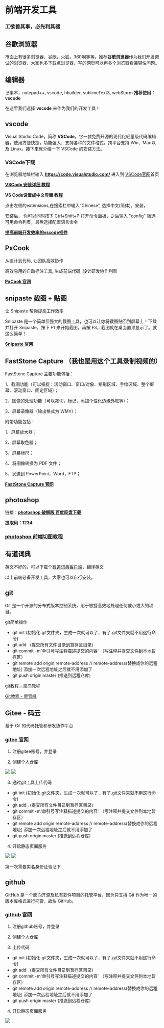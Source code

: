 # 前端开发工具

### 工欲善其事，必先利其器

## 谷歌浏览器

市面上有很多浏览器，谷歌，火狐，360啊等等，推荐**谷歌浏览器**作为我们开发调试的浏览器，大家也多下载点浏览器，写的网页可以再多个浏览器看兼容性问题。

## 编辑器

记事本，notepad++,  vscode, hbuilder, sublimeText3, webStorm **推荐使用：vscode**

在这里我们选择 **vscode** 来作为我们的开发工具！

## vscode

Visual Studio Code，简称 **VSCode**。它一款免费开源的现代化轻量级代码编辑器，使用方便快捷，功能强大，支持各种的文件格式，跨平台支持 Win、Mac以及 Linux。接下来就介绍一下 VSCode 的安装方法。

### VSCode下载
在浏览器地址栏输入 **<a href="https://code.visualstudio.com/" target="_blank">https://code.visualstudio.com/</a>**  进入到 <a href="https://code.visualstudio.com/" target="_blank" >VSCode官网</a>首页

**<a href="https://www.jianshu.com/p/51dfbe2c9583" target="_blank" >VSCode 安装详细 教程</a>** 


**VS Code设置成中文界面 教程**

点击左侧的extensions,在搜索栏中输入“Chinese”, 选择中文(简体)，安装，

安装后， 你可以同时按下 Ctrl+Shift+P 打开命令面板，之后输入 "config" 筛选可用命令列表，最后选择配置语言命令

**<a href="https://juejin.cn/post/6924865560740118536" target="_blank" >提高前端开发效率的vscode插件</a>** 

## PxCook

从设计到代码, 让团队高效协作

高效易用的自动标注工具, 生成前端代码, 设计研发协作利器

**<a href="https://www.fancynode.com.cn/pxcook" target="_blank" >PxCook 官网</a>** 

## snipaste  截图 + 贴图

让 Snipaste 帮你提高工作效率

Snipaste 是一个简单但强大的截图工具，也可以让你将截图贴回到屏幕上！下载并打开 Snipaste，按下 F1 来开始截图，再按 F3，截图就在桌面置顶显示了。就这么简单！

**<a href="https://zh.snipaste.com/" target="_blank" >Snipaste 官网</a>** 

## FastStone Capture （我也是用这个工具录制视频的）

FastStone Capture 主要功能包括：

1、截图功能（可以捕捉：活动窗口、窗口/对象、矩形区域、手绘区域、整个屏幕、滚动窗口、固定区域）；

2、图像的处理功能（可以裁切，标记，添加个性化边缘外框等）；

3、屏幕录像器（输出格式为 WMV）；

附带功能包括：

1、屏幕放大器；

2、屏幕取色器；

3、屏幕标尺；

4、将图像转换为 PDF 文件；

5、发送到 PowerPoint，Word，FTP；

**<a href="https://www.faststone.org/FSCaptureDetail.htm" target="_blank" >FastStone Capture 官网</a>** 

## photoshop

链接：**<a href="https://pan.baidu.com/s/1qcCXHZzDRxhwAXJtQdgaSA" target="_blank" >photoshop 破解版 百度网盘下载</a>** 

**提取码：1234**

### <a href="https://www.imooc.com/learn/1228" target="_blank" >photoshop 前端切图教程</a>

## 有道词典

英文不好的，可以下载个<a href="https://youdao.com/" target="_blank" >有道词典客户端</a>，翻译英文

以上前端必备开发工具，大家也可以自行安装。

## git

Git 是一个开源的分布式版本控制系统，用于敏捷高效地处理任何或小或大的项目。

git简单操作

- git init (初始化.git文件夹，生成一次就可以了，有了.git文件夹就不用这行命令)
- git add . (提交所有文件目录到暂存区目录)
- git commit -m'单引号写注释描述提交的内容'  （写注释并提交文件到本地暂存区）
- git remote add origin remote-address		// remote-address(替换成你的远程地址) 添加一次远程地址之后就不用添加了
- git push origin master  (推送到远程仓库)

[git教程 - 菜鸟教程](https://www.runoob.com/git/git-tutorial.html)

[Git教程 - 廖雪峰](https://www.runoob.com/git/git-tutorial.html)

## Gitee - 码云

基于 Git 的代码托管和研发协作平台

### <a href="https://gitee.com/" target="_blank" >gitee 官网</a>

1. 注册gitee账号，并登录

2. 创建个人仓库

<img src="./img/gitee/gitee1.png" class="zoom-custom-imgs" />
<img src="./img/gitee/gitee2.png" class="zoom-custom-imgs" />

3. 通过git工具上传代码

- git init (初始化.git文件夹，生成一次就可以了，有了.git文件夹就不用这行命令)
- git add . (提交所有文件目录到暂存区目录)
- git commit -m'单引号写注释描述提交的内容'  （写注释并提交文件到本地暂存区）
- git remote add origin remote-address		// remote-address(替换成你的远程地址) 添加一次远程地址之后就不用添加了
- git push origin master  (推送到远程仓库)

4. 开启静态页面服务

<img src="./img/gitee/gitee11.png" class="zoom-custom-imgs" />

<img src="./img/gitee/gitee12.png" class="zoom-custom-imgs" />

第一次需要实名身份证验证下

## github 

 GitHub 是一个面向开源及私有软件项目的托管平台，因为只支持 Git 作为唯一的版本库格式进行托管，故名 GitHub。

### <a href="https://github.com/" target="_blank" >github 官网</a>

1. 注册github账号，并登录

2. 创建个人仓库

3. 上传代码

- git init (初始化.git文件夹，生成一次就可以了，有了.git文件夹就不用这行命令)
- git add . (提交所有文件目录到暂存区目录)
- git commit -m'单引号写注释描述提交的内容'  （写注释并提交文件到本地暂存区）
- git remote add origin remote-address		// remote-address(替换成你的远程地址) 添加一次远程地址之后就不用添加了
- git push origin master  (推送到远程仓库)

4. 开启静态页面服务

<img src="./img/github/github.png" class="zoom-custom-imgs" />

